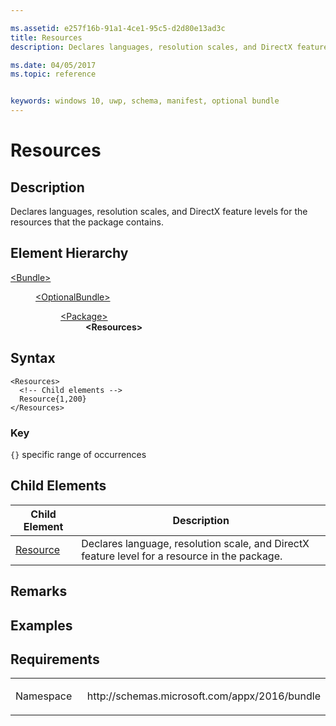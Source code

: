 ```yaml
---

ms.assetid: e257f16b-91a1-4ce1-95c5-d2d80e13ad3c
title: Resources
description: Declares languages, resolution scales, and DirectX feature levels for the resources that the package contains.

ms.date: 04/05/2017
ms.topic: reference


keywords: windows 10, uwp, schema, manifest, optional bundle 
---
```


# Resources

## Description
Declares languages, resolution scales, and DirectX feature levels for the resources that the package contains.

## Element Hierarchy
<dl>
<dt><a href="element-bundle.md">&lt;Bundle&gt;</a></dt>
<dd>
<dl>
<dt><a href="element-optionalbundle.md">&lt;OptionalBundle&gt;</a></dt>
<dd>
<dl>
<dt><a href="element-optionalbundle-package.md">&lt;Package&gt;</a></dt>
<dd><b>&lt;Resources&gt;</b></dd>
</dl>
</dd>
</dl>
</dd>
</dl>

## Syntax

``` syntax
<Resources>
  <!-- Child elements -->
  Resource{1,200}
</Resources>
```

### Key
`{}`  specific range of occurrences

## Child Elements
| Child Element | Description |
|---------------|-------------|
| [Resource](element-optionalbundle-resource.md) | Declares language, resolution scale, and DirectX feature level for a resource in the package. |

## Remarks

## Examples

## Requirements

<table>
<colgroup>
<col width="50%" />
<col width="50%" />
</colgroup>
<tbody>
<tr class="odd">
<td><p>Namespace</p></td>
<td><p>http://schemas.microsoft.com/appx/2016/bundle</p></td>
</tr>
</tbody>
</table>